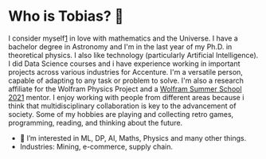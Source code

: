 # Who is Tobias? 👋 
I consider myself[1] in love with mathematics and the Universe. I have a bachelor degree in Astronomy and I'm in the last year of my Ph.D. in theoretical physics.
I also like technology (particularly Artificial Intelligence). I did Data Science courses and i have experience working in important projects across various industries for Accenture. I'm a versatile person, capable of adapting to any task or problem to solve.
I'm also a research affiliate for the Wolfram Physics Project and a [Wolfram Summer School 2021][2] mentor. 
I enjoy working with people from different areas because i think that multidisciplinary collaboration is key to the advancement of society. 
Some of my hobbies are playing and collecting retro games, programming, reading, and thinking about the future.


- 👀 I’m interested in ML, DP, AI, Maths, Physics and many other things.
- Industries: Mining, e-commerce, supply chain.


<!---
tobiascanavesi/tobiascanavesi is a ✨ special ✨ repository because its `README.md` (this file) appears on your GitHub profile.
You can click the Preview link to take a look at your changes.
--->
[1]:https://tobiascanavesi.github.io/personalwebsite/
[2]:https://education.wolfram.com/summer-school/faculty/2021/
